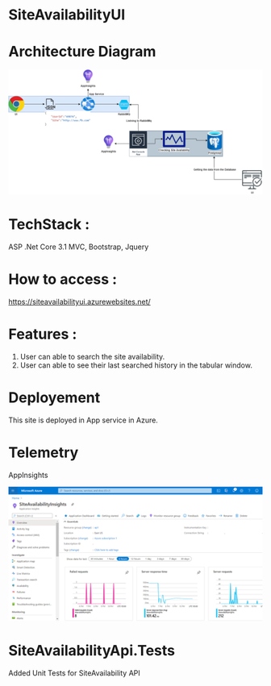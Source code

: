 # SiteAvailabilityUI

# Architecture Diagram

![Optional Text](Images/siteAvailabilityArch.png)

# TechStack : 
ASP .Net Core 3.1 MVC,
Bootstrap,
Jquery

# How to access : 

https://siteavailabilityui.azurewebsites.net/

# Features : 

1. User can able to search the site availability.
2. User can able to see their last searched history in the tabular window.

# Deployement
This site is deployed in App service in Azure.

# Telemetry

AppInsights

![Optional Text](Images/SiteAvailablityTelemetry.png)


# SiteAvailabilityApi.Tests

Added Unit Tests for SiteAvailability API
